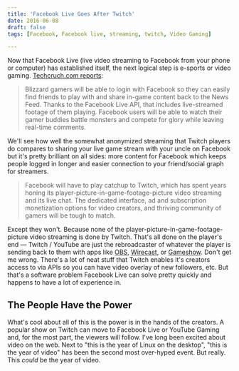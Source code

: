 ```yaml
---
title: 'Facebook Live Goes After Twitch'
date: 2016-06-08
draft: false
tags: [Facebook, Facebook live, streaming, twitch, Video Gaming]

---
```


Now that Facebook Live (live video streaming to Facebook from your phone or computer) has established itself, the next logical step is e-sports or video gaming. [Techcruch.com reports](http://techcrunch.com/2016/06/06/facetwitch/):

> Blizzard gamers will be able to login with Facebook so they can easily find friends to play with and share in-game content back to the News Feed. Thanks to the Facebook Live API, that includes live-streamed footage of them playing. Facebook users will be able to watch their gamer buddies battle monsters and compete for glory while leaving real-time comments.

We'll see how well the somewhat anonymized streaming that Twitch players do compares to sharing your live game stream with your uncle on Facebook but it's pretty brilliant on all sides: more content for Facebook which keeps people logged in longer and easier connection to your friend/social graph for streamers.

> Facebook will have to play catchup to Twitch, which has spent years honing its player-picture-in-game-footage-picture video streaming and its live chat. The dedicated interface, ad and subscription monetization options for video creators, and thriving community of gamers will be tough to match.

Except they won't. Because none of the player-picture-in-game-footage-picture video streaming is done by Twitch. That's all done on the player's end — Twitch / YouTube are just the rebroadcaster of whatever the player is sending back to them with apps like [OBS](https://obsproject.com), [Wirecast](http://www.telestream.net/wirecast/overview.htm), or [Gameshow](http://gameshow.net). Don't get me wrong. There's a lot of neat stuff that Twitch enables it's creators access to via APIs so you can have video overlay of new followers, etc. But that's a software problem Facebook Live can solve pretty quickly and happens to have a lot of experience in.

The People Have the Power
-------------------------

What's cool about all of this is the power is in the hands of the creators. A popular show on Twitch can move to Facebook Live or YouTube Gaming and, for the most part, the viewers will follow. I've long been excited about video on the web. Next to "this is the year of Linux on the desktop", "this is the year of video" has been the second most over-hyped event. But really. This _could_ be the year of video.